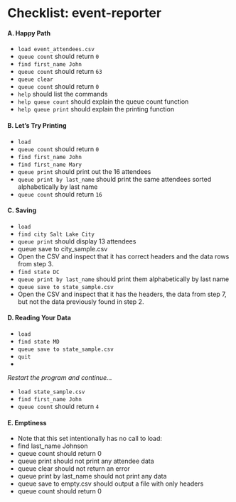Checklist: event-reporter
==============

#### A. Happy Path

* `load event_attendees.csv`
* `queue count` should return `0`
* `find first_name John`
* `queue count` should return `63`
* `queue clear`
* `queue count` should return `0`
* `help` should list the commands
* `help queue count` should explain the queue count function
* `help queue print` should explain the printing function


#### B. Let’s Try Printing

* `load`
* `queue count` should return `0`
* `find first_name John`
* `find first_name Mary`
* `queue print` should print out the 16 attendees
* `queue print by last_name` should print the same attendees sorted alphabetically by last name
* `queue count` should return `16`

#### C. Saving

* `load`
* `find city Salt Lake City`
* `queue print` should display 13 attendees
* queue save to city_sample.csv
* Open the CSV and inspect that it has correct headers and the data rows from step 3.
* `find state DC`
* `queue print by last_name` should print them alphabetically by last name
* `queue save to state_sample.csv`
* Open the CSV and inspect that it has the headers, the data from step 7, but not the data previously found in step 2.



#### D. Reading Your Data

* `load`
* `find state MD`
* `queue save to state_sample.csv`
* `quit`
* 
_Restart the program and continue…_

* `load state_sample.csv`
* `find first_name John`
* `queue count` should return `4`


#### E. Emptiness

* Note that this set intentionally has no call to load:
* find last_name Johnson
* queue count should return 0
* queue print should not print any attendee data
* queue clear should not return an error
* queue print by last_name should not print any data
* queue save to empty.csv should output a file with only headers
* queue count should return 0
